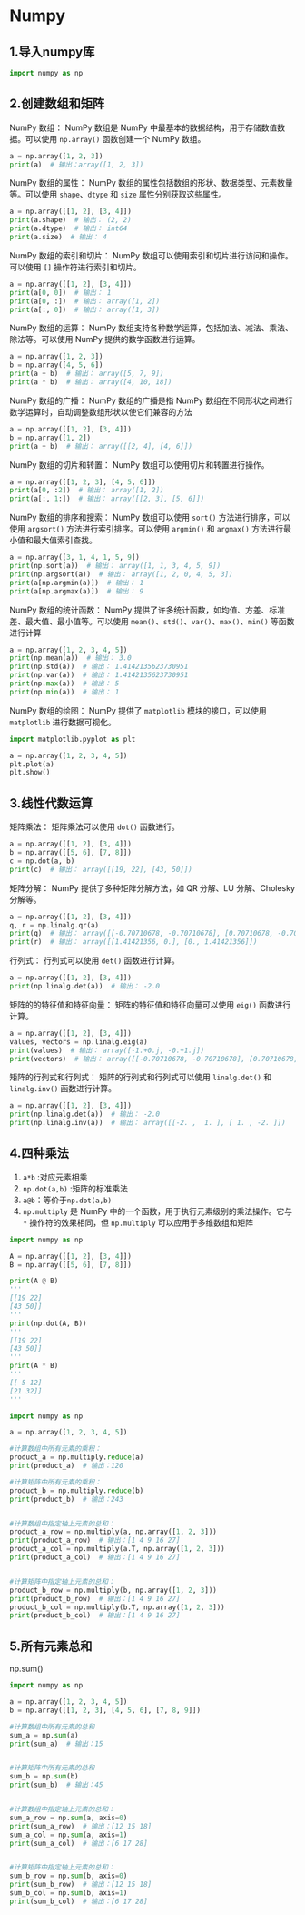 # **Numpy**

## 1.导入numpy库

```py
import numpy as np
```

## 2.创建数组和矩阵

NumPy 数组： NumPy 数组是 NumPy 中最基本的数据结构，用于存储数值数据。可以使用 `np.array()` 函数创建一个 NumPy 数组。

```python
a = np.array([1, 2, 3])
print(a)  # 输出：array([1, 2, 3])
```

NumPy 数组的属性： NumPy 数组的属性包括数组的形状、数据类型、元素数量等。可以使用 `shape`、`dtype` 和 `size` 属性分别获取这些属性。

```py
a = np.array([[1, 2], [3, 4]])
print(a.shape)  # 输出： (2, 2)
print(a.dtype)  # 输出： int64
print(a.size)  # 输出： 4
```

NumPy 数组的索引和切片： NumPy 数组可以使用索引和切片进行访问和操作。可以使用 `[]` 操作符进行索引和切片。

```python
a = np.array([[1, 2], [3, 4]])
print(a[0, 0])  # 输出： 1
print(a[0, :])  # 输出： array([1, 2])
print(a[:, 0])  # 输出： array([1, 3])
```

NumPy 数组的运算： NumPy 数组支持各种数学运算，包括加法、减法、乘法、除法等。可以使用 NumPy 提供的数学函数进行运算。

```python
a = np.array([1, 2, 3])
b = np.array([4, 5, 6])
print(a + b)  # 输出： array([5, 7, 9])
print(a * b)  # 输出： array([4, 10, 18])
```

NumPy 数组的广播： NumPy 数组的广播是指 NumPy 数组在不同形状之间进行数学运算时，自动调整数组形状以使它们兼容的方法

```python
a = np.array([[1, 2], [3, 4]])
b = np.array([1, 2])
print(a + b)  # 输出： array([[2, 4], [4, 6]])
```

NumPy 数组的切片和转置： NumPy 数组可以使用切片和转置进行操作。

```python
a = np.array([[1, 2, 3], [4, 5, 6]])
print(a[0, :2])  # 输出： array([1, 2])
print(a[:, 1:])  # 输出： array([[2, 3], [5, 6]])
```

NumPy 数组的排序和搜索： NumPy 数组可以使用 `sort()` 方法进行排序，可以使用 `argsort()` 方法进行索引排序。可以使用 `argmin()` 和 `argmax()` 方法进行最小值和最大值索引查找。

```python
a = np.array([3, 1, 4, 1, 5, 9])
print(np.sort(a))  # 输出： array([1, 1, 3, 4, 5, 9])
print(np.argsort(a))  # 输出： array([1, 2, 0, 4, 5, 3])
print(a[np.argmin(a)])  # 输出： 1
print(a[np.argmax(a)])  # 输出： 9
```

NumPy 数组的统计函数： NumPy 提供了许多统计函数，如均值、方差、标准差、最大值、最小值等。可以使用 `mean()`、`std()`、`var()`、`max()`、`min()` 等函数进行计算

```python
a = np.array([1, 2, 3, 4, 5])
print(np.mean(a))  # 输出： 3.0
print(np.std(a))  # 输出： 1.4142135623730951
print(np.var(a))  # 输出： 1.4142135623730951
print(np.max(a))  # 输出： 5
print(np.min(a))  # 输出： 1
```

NumPy 数组的绘图： NumPy 提供了 `matplotlib` 模块的接口，可以使用 `matplotlib` 进行数据可视化。

```py
import matplotlib.pyplot as plt

a = np.array([1, 2, 3, 4, 5])
plt.plot(a)
plt.show()
```



## 3.线性代数运算

矩阵乘法： 矩阵乘法可以使用 `dot()` 函数进行。

```python
a = np.array([[1, 2], [3, 4]])
b = np.array([[5, 6], [7, 8]])
c = np.dot(a, b)
print(c)  # 输出： array([[19, 22], [43, 50]])
```

矩阵分解： NumPy 提供了多种矩阵分解方法，如 QR 分解、LU 分解、Cholesky 分解等。

```python
a = np.array([[1, 2], [3, 4]])
q, r = np.linalg.qr(a)
print(q)  # 输出： array([[-0.70710678, -0.70710678], [0.70710678, -0.70710678]])
print(r)  # 输出： array([[1.41421356, 0.], [0., 1.41421356]])
```

行列式： 行列式可以使用 `det()` 函数进行计算。

```python
a = np.array([[1, 2], [3, 4]])
print(np.linalg.det(a))  # 输出： -2.0
```

矩阵的的特征值和特征向量： 矩阵的特征值和特征向量可以使用 `eig()` 函数进行计算。

```python
a = np.array([[1, 2], [3, 4]])
values, vectors = np.linalg.eig(a)
print(values)  # 输出： array([-1.+0.j, -0.+1.j])
print(vectors)  # 输出： array([[-0.70710678, -0.70710678], [0.70710678, -0.70710678]])
```

矩阵的行列式和行列式： 矩阵的行列式和行列式可以使用 `linalg.det()` 和 `linalg.inv()` 函数进行计算。

```python
a = np.array([[1, 2], [3, 4]])
print(np.linalg.det(a))  # 输出： -2.0
print(np.linalg.inv(a))  # 输出： array([[-2. ,  1. ], [ 1. , -2. ]])
```



## 4.四种乘法

1. `a*b`  :对应元素相乘
2. `np.dot(a,b)` :矩阵的标准乘法
3. `a@b`：等价于`np.dot(a,b)`
4. `np.multiply` 是 NumPy 中的一个函数，用于执行元素级别的乘法操作。它与 `*` 操作符的效果相同，但 `np.multiply` 可以应用于多维数组和矩阵

```python
import numpy as np

A = np.array([[1, 2], [3, 4]])
B = np.array([[5, 6], [7, 8]])

print(A @ B)
'''
[[19 22]
[43 50]]
'''
print(np.dot(A, B))
'''
[[19 22]
[43 50]]
'''
print(A * B)
'''
[[ 5 12]
[21 32]]
'''

```

```python
import numpy as np

a = np.array([1, 2, 3, 4, 5])

#计算数组中所有元素的乘积：
product_a = np.multiply.reduce(a)
print(product_a)  # 输出：120

#计算矩阵中所有元素的乘积：
product_b = np.multiply.reduce(b)
print(product_b)  # 输出：243


#计算数组中指定轴上元素的总和：
product_a_row = np.multiply(a, np.array([1, 2, 3]))
print(product_a_row)  # 输出：[1 4 9 16 27]
product_a_col = np.multiply(a.T, np.array([1, 2, 3]))
print(product_a_col)  # 输出：[1 4 9 16 27]


#计算矩阵中指定轴上元素的总和：
product_b_row = np.multiply(b, np.array([1, 2, 3]))
print(product_b_row)  # 输出：[1 4 9 16 27]
product_b_col = np.multiply(b.T, np.array([1, 2, 3]))
print(product_b_col)  # 输出：[1 4 9 16 27]	
```



## 5.所有元素总和

np.sum()

```python
import numpy as np

a = np.array([1, 2, 3, 4, 5])
b = np.array([[1, 2, 3], [4, 5, 6], [7, 8, 9]])

#计算数组中所有元素的总和
sum_a = np.sum(a)
print(sum_a)  # 输出：15


#计算矩阵中所有元素的总和
sum_b = np.sum(b)
print(sum_b)  # 输出：45


#计算数组中指定轴上元素的总和：
sum_a_row = np.sum(a, axis=0)
print(sum_a_row)  # 输出：[12 15 18]
sum_a_col = np.sum(a, axis=1)
print(sum_a_col)  # 输出：[6 17 28]


#计算矩阵中指定轴上元素的总和：
sum_b_row = np.sum(b, axis=0)
print(sum_b_row)  # 输出：[12 15 18]
sum_b_col = np.sum(b, axis=1)
print(sum_b_col)  # 输出：[6 17 28]
```

